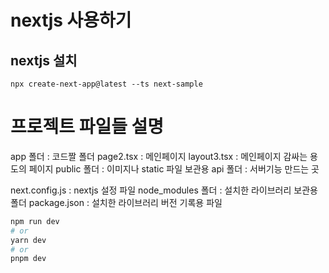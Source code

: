 # nextjs 사용하기

## nextjs 설치
```
npx create-next-app@latest --ts next-sample
```

# 프로젝트 파일들 설명
app 폴더 : 코드짤 폴더
page2.tsx : 메인페이지
layout3.tsx : 메인페이지 감싸는 용도의 페이지
public 폴더 : 이미지나 static 파일 보관용
api 폴더 : 서버기능 만드는 곳

next.config.js : nextjs 설정 파일
node_modules 폴더 : 설치한 라이브러리 보관용 폴더
package.json : 설치한 라이브러리 버전 기록용 파일


```bash
npm run dev
# or
yarn dev
# or
pnpm dev
```
